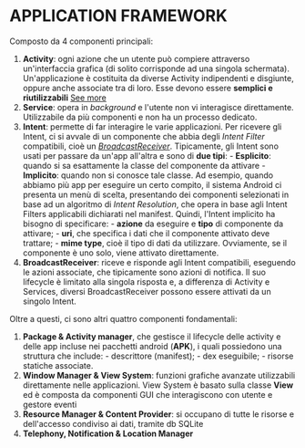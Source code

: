 # APPLICATION FRAMEWORK

Composto da 4 componenti principali:
1) **Activity**: ogni azione che un utente può compiere attraverso un'interfaccia grafica (di solito corrisponde ad una singola schermata). Un'applicazione è costituita da diverse Activity indipendenti e disgiunte, oppure anche associate tra di loro. Esse devono essere **semplici e riutilizzabili** [See more](activity_lifecycle.md)
2) **Service**: opera in *background* e l'utente non vi interagisce direttamente. Utilizzabile da più componenti e non ha un processo dedicato.
3) **Intent**: permette di far interagire le varie applicazioni. Per ricevere gli Intent, ci si avvale di un componente che abbia degli *Intent Filter* compatibili, cioè un [*BroadcastReceiver*](broadcast.md).
   Tipicamente, gli Intent sono usati per passare da un'app all'altra e sono di **due tipi**:
	   - **Esplicito**: quando si sa esattamente la classe del componente da attivare
	   - **Implicito**: quando non si conosce tale classe. Ad esempio, quando abbiamo più app per eseguire un certo compito, il sistema Android ci presenta un menù di scelta, presentando dei componenti selezionati in base ad un algoritmo di *Intent Resolution*, che opera in base agli Intent Filters applicabili dichiarati nel manifest. Quindi, l'Intent implicito ha bisogno di specificare:
		   - **azione** da eseguire e **tipo** di componente da attivare;
		   - **uri**, che specifica i dati che il componente attivato deve trattare;
		   - **mime type**, cioè il tipo di dati da utilizzare.
	Ovviamente, se il componente è uno solo, viene attivato direttamente. 
4) **BroadcastReceiver**: riceve e risponde agli Intent compatibili, eseguendo le azioni associate, che tipicamente sono azioni di notifica. Il suo lifecycle è limitato alla singola risposta e, a differenza di Activity e Services, diversi BroadcastReceiver possono essere attivati da un singolo Intent.

Oltre a questi, ci sono altri quattro componenti fondamentali:

1) **Package & Activity manager**, che gestisce il lifecycle delle activity e delle app incluse nei pacchetti android (**APK**), i quali possiedono una struttura che include:
		- descrittore (manifest);
		- dex eseguibile;
		- risorse statiche associate.
1) **Window Manager & View System**: funzioni grafiche avanzate utilizzabili direttamente nelle applicazioni. View System è basato sulla classe **View** ed è composta da componenti GUI che interagiscono con utente e gestore eventi
2) **Resource Manager & Content Provider**: si occupano di tutte le risorse e dell'accesso condiviso ai dati, tramite db SQLite
3) **Telephony, Notification & Location Manager**